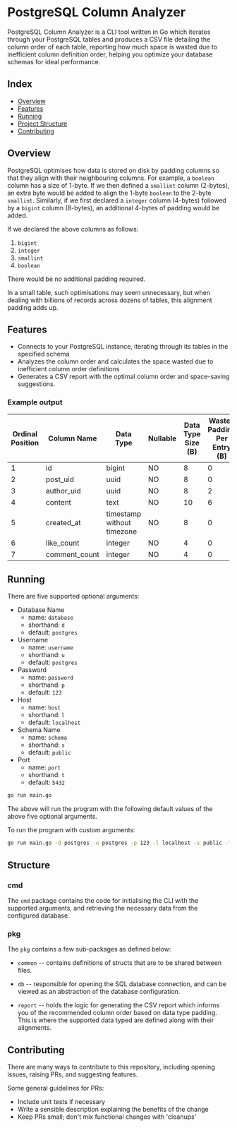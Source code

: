 # PostgreSQL Column Analyzer

PostgreSQL Column Analyzer is a CLI tool written in Go which iterates through your PostgreSQL tables and produces a CSV file detailing the column order of each table, reporting how much space is wasted due to inefficient column definition order, helping you optimize your database schemas for ideal performance.

## Index

- [Overview](#overview)
- [Features](#features)
- [Running](#running)
- [Project Structure](#structure)
- [Contributing](#contributing)

## Overview
PostgreSQL optimises how data is stored on disk by padding columns so that they align with their neighbouring columns.
For example, a `boolean` column has a size of 1-byte. If we then defined a `smallint` column (2-bytes), an extra byte
would be added to align the 1-byte `boolean` to the 2-byte `smallint`.
Similarly, if we first declared a `integer` column (4-bytes) followed by a `bigint` column (8-bytes), an additional 4-bytes
of padding would be added.

If we declared the above columns as follows:
1. `bigint`
2. `integer`
3. `smallint`
4. `boolean`

There would be no additional padding required.

In a small table, such optimisations may seem unnecessary, but when dealing with billions of records across dozens of tables,
this alignment padding adds up.

## Features
- Connects to your PostgreSQL instance, iterating through its tables in the specified schema
- Analyzes the column order and calculates the space wasted due to inefficient column order definitions
- Generates a CSV report with the optimal column order and space-saving suggestions.

### Example output
| Ordinal Position | Column Name   | Data Type                   | Nullable | Data Type Size (B) | Wasted Padding Per Entry (B) | Recommended Position | Total Wasted Space |
|------------------|---------------|-----------------------------|----------|--------------------|------------------------------|----------------------|--------------------|
| 1                | id            | bigint                      | NO       | 8                  | 0                            | 2                    | 0                  |
| 2                | post_uid      | uuid                        | NO       | 8                  | 0                            | 3                    | 0                  |
| 3                | author_uid    | uuid                        | NO       | 8                  | 2                            | 4                    | 2776               |
| 4                | content       | text                        | NO       | 10                 | 6                            | 1                    | 8328               |
| 5                | created_at    | timestamp without timezone  | NO       | 8                  | 0                            | 5                    | 0                  |
| 6                | like_count    | integer                     | NO       | 4                  | 0                            | 6                    | 0                  |
| 7                | comment_count | integer                     | NO       | 4                  | 0                            | 7                    | 0                  |

## Running
There are five supported optional arguments:
* Database Name
  * name: `database`
  * shorthand: `d`
  * default: `postgres`
* Username
  * name: `username`
  * shorthand: `u`
  * default: `postgres`
* Password
  * name: `password`
  * shorthand: `p`
  * default: `123`
* Host
  * name: `host`
  * shorthand: `l`
  * default: `localhost`
* Schema Name
  * name: `schema`
  * shorthand: `s`
  * default: `public`
* Port
  * name: `port`
  * shorthand: `t`
  * default: `5432`

```sh
go run main.go
```
The above will run the program with the following default values of the above five optional arguments.

To run the program with custom arguments:

```sh
go run main.go -d postgres -u postgres -p 123 -l localhost -s public -t 5432
```

## Structure

### cmd
The `cmd` package contains the code for initialising the CLI with the supported arguments, and retrieving the necessary data from the configured database.

### pkg
The `pkg` contains a few sub-packages as defined below:

* `common` -- contains definitions of structs that are to be shared between files.

* `db` -- responsible for opening the SQL database connection, and can be viewed as an abstraction of the database configuration.

* `report` -- holds the logic for generating the CSV report which informs you of the recommended column order based on data type padding. This is where the supported data typed are defined along with their alignments.

## Contributing
There are many ways to contribute to this repository, including opening issues, raising PRs, and suggesting features.

Some general guidelines for PRs:
* Include unit tests if necessary
* Write a sensible description explaining the benefits of the change
* Keep PRs small; don't mix functional changes with 'cleanups'
